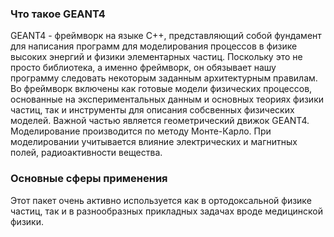 ### Что такое GEANT4

GEANT4 - фреймворк на языке С++, представляющий собой фундамент для написания программ для моделирования процессов в физике высоких энергий и физики элементарных частиц. Поскольку это не просто библиотека, а именно фреймворк, он обязывает нашу программу следовать некоторым заданным архитектурным правилам. Во фреймворк включены как готовые модели физических процессов, основанные на экспериментальных данным и основных теориях физики частиц, так и инструменты для описания собсвенных физических моделей. Важной частью является геометрический движок GEANT4. Моделирование производится по методу Монте-Карло. При моделировании учитывается влияние электрических и магнитных полей, радиоактивности вещества.

### Основные сферы применения
Этот пакет очень активно используется как в ортодоксальной физике частиц, так и в разнообразных прикладных задачах вроде медицинской физики.


